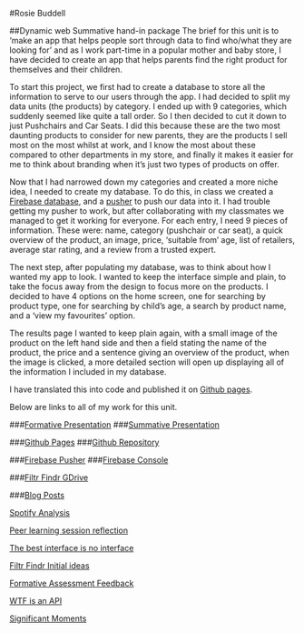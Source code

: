 #Rosie Buddell 

##Dynamic web Summative hand-in package
The brief for this unit is to ‘make an app that helps people sort through data to find who/what they are looking for’ and as I work part-time in a popular mother and baby store, I have decided to create an app that helps parents find the right product for themselves and their children.

To start this project, we first had to create a database to store all the information to serve to our users through the app. I had decided to split my data units (the products) by category. I ended up with 9 categories, which suddenly seemed like quite a tall order. So I then decided to cut it down to just Pushchairs and Car Seats. I did this because these are the two most daunting products to consider for new parents, they are the products I sell most on the most whilst at work, and I know the most about these compared to other departments in my store, and finally it makes it easier for me to think about branding when it’s just two types of products on offer.

Now that I had narrowed down my categories and created a more niche idea, I needed to create my database. To do this, in class we created a [Firebase database](https://console.firebase.google.com/project/new-parent-app/), and a [pusher]((https://thimbleprojects.org/wwwtf/119390/)) to push our data into it. I had trouble getting my pusher to work, but after collaborating with my classmates we managed to get it working for everyone. For each entry, I need 9 pieces of information. These were: name, category (pushchair or car seat), a quick overview of the product, an image, price, ‘suitable from’ age, list of retailers, average star rating, and a review from a trusted expert. 

The next step, after populating my database, was to think about how I wanted my app to look. I wanted to keep the interface simple and plain, to take the focus away from the design to focus more on the products. I decided to have 4 options on the home screen, one for searching by product type, one for searching by child’s age, a search by product name, and a ‘view my favourites’ option.


The results page I wanted to keep plain again, with a small image of the product on the left hand side and then a field stating the name of the product, the price and a sentence giving an overview of the product, when the image is clicked, a more detailed section will open up displaying all of the information I included in my database.


I have translated this into code and published it on [Github pages](https://rosiebuddell.github.io/newparentapp/). 

Below are links to all of my work for this unit.

###[Formative Presentation](https://docs.google.com/presentation/d/1QioF-bBG9BK-QxcnWmrLq7e0T2t_pl-6hk_n--T1YkY/edit?usp=sharing)
###[Summative Presentation](https://docs.google.com/presentation/d/1h9WSqeoeBNgNNA_09QawtA3iOFmaNQV8Mw6rYl6OY-M/edit?usp=sharing)

###[Github Pages](https://rosiebuddell.github.io/newparentapp/)
###[Github Repository](https://github.com/Rosiebuddell/newparentapp)

###[Firebase Pusher](https://thimbleprojects.org/wwwtf/119390/)
###[Firebase Console](https://console.firebase.google.com/project/new-parent-app/)

###[Filtr Findr GDrive](https://drive.google.com/drive/folders/0B4MyhvimzX_felRNTTRXSEhEWmc?usp=sharing)

###[Blog Posts](https://medium.com/@wwwtf)

[Spotify Analysis](https://medium.com/@wwwtf/analyse-your-favourite-app-in-terms-of-interface-data-and-logic-3b17efa214ea#.she3ksm17)

[Peer learning session reflection](https://medium.com/@wwwtf/reflect-on-the-feedback-from-your-peer-learning-session-e4b49ebecfcb#.2mt0fy9af)

[The best interface is no interface](https://medium.com/@wwwtf/the-best-interface-is-no-interface-abc99bb08247#.coserkq83)

[Filtr Findr Initial ideas](https://medium.com/@wwwtf/filtr-findr-project-initial-ideas-29e47acfef0b#.mm0nhfr5x)

[Formative Assessment Feedback](https://medium.com/@wwwtf/formative-assessment-reflection-42c2eabbb53c#.swolx3wdo)

[WTF is an API](https://medium.com/@wwwtf/wtf-is-an-api-bce541e806c4#.sx7fgrrqz)

[Significant Moments](https://medium.com/@wwwtf/think-of-significant-moments-in-the-life-of-your-app-project-so-far-and-jot-them-down-as-a-list-or-24438f29581e#.n2nmznlpx)

